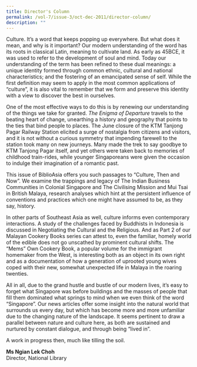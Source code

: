 ```yaml
---
title: Director's Column
permalink: /vol-7/issue-3/oct-dec-2011/director-column/
description: ""
---
```

Culture. It’s a word that keeps popping up everywhere. But what does it mean, and why is it important? Our modern understanding of the word has its roots in classical Latin, meaning to cultivate land. As early as 45BCE, it was used to refer to the development of soul and mind. Today our understanding of the term has been refined to these dual meanings: a unique identity formed through common ethnic, cultural and national characteristics; and the fostering of an emancipated sense of self. While the first definition may seem to apply in the most common applications of “culture”, it is also vital to remember that we form and preserve this identity with a view to discover the best in ourselves.
  

One of the most effective ways to do this is by renewing our understanding of the things we take for granted. *The Enigma of Departure* travels to the beating heart of change, unearthing a history and geography that points to the ties that bind people to places. The June closure of the KTM Tanjong Pagar Railway Station elicited a surge of nostalgia from citizens and visitors, and it is not without a curious symmetry that impending farewell to the station took many on new journeys. Many made the trek to say goodbye to KTM Tanjong Pagar itself, and yet others were taken back to memories of childhood train-rides, while younger Singaporeans were given the occasion to indulge their imagination of a romantic past.

This issue of BiblioAsia offers you such passages to “Culture, Then and Now”. We examine the trappings and legacy of The Indian Business Communities in Colonial Singapore and The Civilising Mission and Mui Tsai in British Malaya, research analyses which hint at the persistent influence of conventions and practices which one might have assumed to be, as they say, history.

In other parts of Southeast Asia as well, culture informs even contemporary interactions. A study of the challenges faced by Buddhists in Indonesia is discussed in Negotiating the Cultural and the Religious. And as Part 2 of our Malayan Cookery Books series can attest to, even the familiar, homely world of the edible does not go unscathed by prominent cultural shifts. The “Mems” Own Cookery Book, a popular volume for the immigrant homemaker from the West, is interesting both as an object in its own right and as a documentation of how a generation of uprooted young wives coped with their new, somewhat unexpected life in Malaya in the roaring twenties.

All in all, due to the grand hustle and bustle of our modern lives, it’s easy to forget what Singapore was before buildings and the masses of people that fill them dominated what springs to mind when we even think of the word “Singapore”. Our news articles offer some insight into the natural world that surrounds us every day, but which has become more and more unfamiliar due to the changing nature of the landscape. It seems pertinent to draw a parallel between nature and culture here, as both are sustained and nurtured by constant dialogue, and through being “lived in”.

A work in progress then, much like tilling the soil.

**Ms Ngian Lek Choh**<br>Director, National Library








